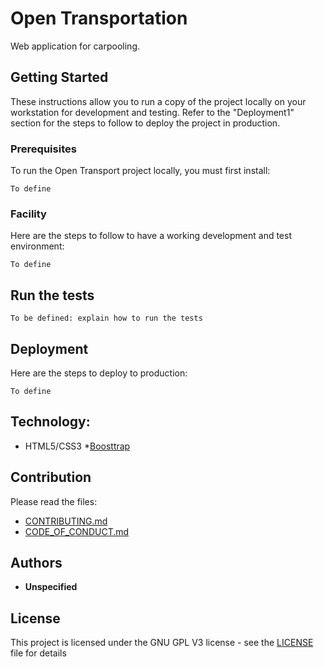 # Open Transportation

Web application for carpooling.

## Getting Started

These instructions allow you to run a copy of the project locally on your workstation for development and testing. Refer to the "Deployment1" section for the steps to follow to deploy the project in production.

### Prerequisites

To run the Open Transport project locally, you must first install:

```
To define

```

### Facility

Here are the steps to follow to have a working development and test environment:


```
To define
```



## Run the tests

```
To be defined: explain how to run the tests
```


## Deployment

Here are the steps to deploy to production:

```
To define
```

## Technology:

* HTML5/CSS3
*[Boosttrap](https://getbootstrap.com/)

## Contribution

Please read the files:
* [CONTRIBUTING.md](https://github.com/OpenClassrooms-Student-Center/7688581-Expert-Git-GitHub/blob/main/CONTRIBUTING.md)
* [CODE_OF_CONDUCT.md](https://github.com/OpenClassrooms-Student-Center/7688581-Expert-Git-GitHub/blob/main/CONTRIBUTING.md)

## Authors

* **Unspecified**

## License

This project is licensed under the GNU GPL V3 license - see the [LICENSE](LICENSE) file for details
